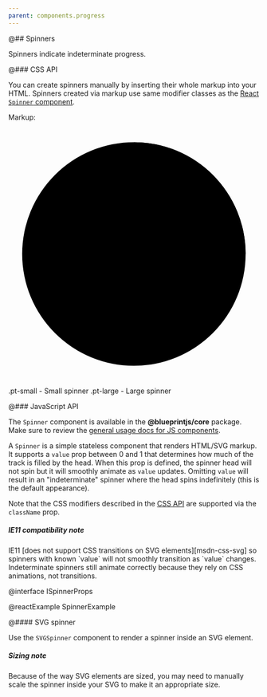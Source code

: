 ```yaml
---
parent: components.progress
---
```


@## Spinners

Spinners indicate indeterminate progress.

@### CSS API

You can create spinners manually by inserting their whole markup into your HTML.
Spinners created via markup use same modifier classes as the
[React `Spinner` component](#components.progress.spinner.js).

Markup:
<div class="pt-spinner {{.modifier}}">
<div class="pt-spinner-svg-container">
<svg viewBox="0 0 100 100">
<path class="pt-spinner-track" d="M 50,50 m 0,-44.5 a 44.5,44.5 0 1 1 0,89 a 44.5,44.5 0 1 1 0,-89"></path>
<path class="pt-spinner-head" d="M 94.5 50 A 44.5 44.5 0 0 0 50 5.5"></path>
</svg>
</div>
</div>

.pt-small - Small spinner
.pt-large - Large spinner

@### JavaScript API

The `Spinner` component is available in the __@blueprintjs/core__ package.
Make sure to review the [general usage docs for JS components](#components.usage).

A `Spinner` is a simple stateless component that renders HTML/SVG markup.
It supports a `value` prop between 0 and 1 that determines how much of the track is filled by the
head. When this prop is defined, the spinner head will not spin but it will smoothly animate as
`value` updates. Omitting `value` will result in an "indeterminate" spinner where the head spins
indefinitely (this is the default appearance).

Note that the CSS modifiers described in the [CSS API](#components.progress.spinner.css)
are supported via the `className` prop.

<div class="pt-callout pt-intent-warning pt-icon-warning-sign">
<h5>IE11 compatibility note</h5>
IE11 [does not support CSS transitions on SVG elements][msdn-css-svg] so spinners with known
`value` will not smoothly transition as `value` changes. Indeterminate spinners still animate
correctly because they rely on CSS animations, not transitions.
</div>

@interface ISpinnerProps

@reactExample SpinnerExample

[msdn-css-svg]: https://developer.microsoft.com/en-us/microsoft-edge/platform/status/csstransitionsforsvgelements/?q=svg

@#### SVG spinner

Use the `SVGSpinner` component to render a spinner inside an SVG element.

<div class="pt-callout pt-intent-primary pt-icon-info-sign">
<h5>Sizing note</h5>
Because of the way SVG elements are sized, you may need to manually scale the spinner inside your
SVG to make it an appropriate size.
</div>
